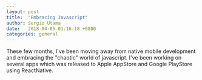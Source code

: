 ```yaml
---
layout: post
title:  "Embracing Javascript"
author: Sergio Utama
date:   2018-04-05 01:16:18 +0800
categories: general
---
```


These few months, I've been moving away from native mobile development and embracing the "chaotic" world of javascript.
I've been working on several apps which was released to Apple AppStore and Google PlayStore using ReactNative.
